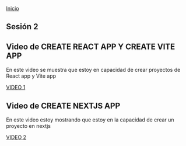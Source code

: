 <!-- No borrar o modificar -->
[Inicio](./index.md)

## Sesión 2


<!-- Su documentación aquí -->

## Video de CREATE REACT APP Y CREATE VITE APP

En este video se muestra que estoy en capacidad de crear proyectos de React app y Vite app

 [VIDEO 1](https://www.loom.com/share/79f1fb9eb3fe41a790c151acab81c13a?sid=6d972617-3764-47bf-9fa7-307e21e22db5 ) 

## Video de CREATE NEXTJS APP

En este video estoy mostrando que estoy en la capacidad de crear un proyecto en nextjs

[VIDEO 2](https://www.loom.com/share/a8455c600f3540908f16e72eaf224bab?sid=8413ea39-60c8-4c92-a300-9ee006eb507f) 






